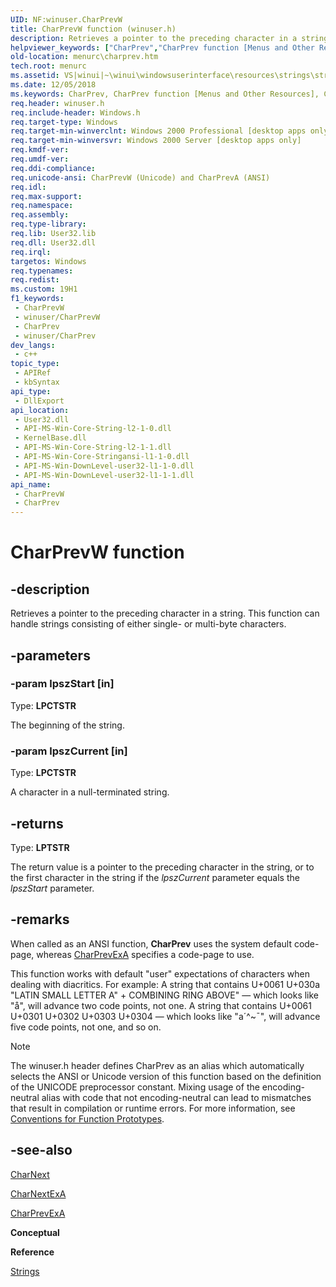 ```yaml
---
UID: NF:winuser.CharPrevW
title: CharPrevW function (winuser.h)
description: Retrieves a pointer to the preceding character in a string. This function can handle strings consisting of either single- or multi-byte characters.
helpviewer_keywords: ["CharPrev","CharPrev function [Menus and Other Resources]","CharPrevA","CharPrevW","_win32_CharPrev","_win32_charprev_cpp","menurc.charprev","winui._win32_charprev","winuser/CharPrev","winuser/CharPrevA","winuser/CharPrevW"]
old-location: menurc\charprev.htm
tech.root: menurc
ms.assetid: VS|winui|~\winui\windowsuserinterface\resources\strings\stringreference\stringfunctions\charprev.htm
ms.date: 12/05/2018
ms.keywords: CharPrev, CharPrev function [Menus and Other Resources], CharPrevA, CharPrevW, _win32_CharPrev, _win32_charprev_cpp, menurc.charprev, winui._win32_charprev, winuser/CharPrev, winuser/CharPrevA, winuser/CharPrevW
req.header: winuser.h
req.include-header: Windows.h
req.target-type: Windows
req.target-min-winverclnt: Windows 2000 Professional [desktop apps only]
req.target-min-winversvr: Windows 2000 Server [desktop apps only]
req.kmdf-ver: 
req.umdf-ver: 
req.ddi-compliance: 
req.unicode-ansi: CharPrevW (Unicode) and CharPrevA (ANSI)
req.idl: 
req.max-support: 
req.namespace: 
req.assembly: 
req.type-library: 
req.lib: User32.lib
req.dll: User32.dll
req.irql: 
targetos: Windows
req.typenames: 
req.redist: 
ms.custom: 19H1
f1_keywords:
 - CharPrevW
 - winuser/CharPrevW
 - CharPrev
 - winuser/CharPrev
dev_langs:
 - c++
topic_type:
 - APIRef
 - kbSyntax
api_type:
 - DllExport
api_location:
 - User32.dll
 - API-MS-Win-Core-String-l2-1-0.dll
 - KernelBase.dll
 - API-MS-Win-Core-String-l2-1-1.dll
 - API-MS-Win-Core-Stringansi-l1-1-0.dll
 - API-MS-Win-DownLevel-user32-l1-1-0.dll
 - API-MS-Win-DownLevel-user32-l1-1-1.dll
api_name:
 - CharPrevW
 - CharPrev
---
```


# CharPrevW function


## -description

Retrieves a pointer to the preceding character in a string. This function can handle strings consisting of either single- or multi-byte characters.

## -parameters

### -param lpszStart [in]

Type: <b>LPCTSTR</b>

The beginning of the string.

### -param lpszCurrent [in]

Type: <b>LPCTSTR</b>

A character in a null-terminated string.

## -returns

Type: <b>LPTSTR</b>

The return value is a pointer to the preceding character in the string, or to the first character in the string if the 
						<i>lpszCurrent</i> parameter equals the 
						<i>lpszStart</i> parameter.

## -remarks

When called as an ANSI function, <b>CharPrev</b> uses the system default code-page, whereas <a href="/windows/desktop/api/winuser/nf-winuser-charprevexa">CharPrevExA</a> specifies a code-page to use.

This function works with default "user" expectations of characters when dealing with diacritics. For example:
A string that contains U+0061 U+030a "LATIN SMALL LETTER A" + COMBINING RING ABOVE" — which looks like "å", will advance two code points, not one.
A string that contains U+0061 U+0301 U+0302 U+0303 U+0304 — which looks like "a´^~¯", will advance five code points, not one,
and so on.
			





> [!NOTE]
> The winuser.h header defines CharPrev as an alias which automatically selects the ANSI or Unicode version of this function based on the definition of the UNICODE preprocessor constant. Mixing usage of the encoding-neutral alias with code that not encoding-neutral can lead to mismatches that result in compilation or runtime errors. For more information, see [Conventions for Function Prototypes](/windows/win32/intl/conventions-for-function-prototypes).

## -see-also

<a href="/windows/desktop/api/winuser/nf-winuser-charnexta">CharNext</a>



<a href="/windows/desktop/api/winuser/nf-winuser-charnextexa">CharNextExA</a>



<a href="/windows/desktop/api/winuser/nf-winuser-charprevexa">CharPrevExA</a>



<b>Conceptual</b>



<b>Reference</b>



<a href="/windows/desktop/menurc/strings">Strings</a>

